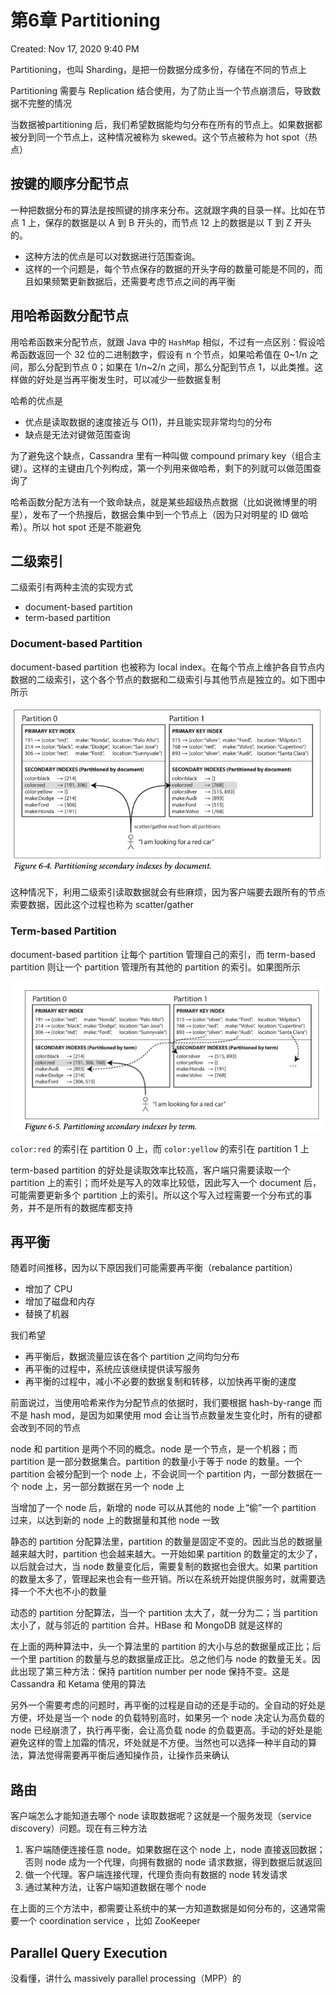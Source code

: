 # 第6章 Partitioning

Created: Nov 17, 2020 9:40 PM

Partitioning，也叫 Sharding，是把一份数据分成多份，存储在不同的节点上

Partitioning 需要与 Replication 结合使用，为了防止当一个节点崩溃后，导致数据不完整的情况

当数据被partitioning 后，我们希望数据能均匀分布在所有的节点上。如果数据都被分到同一个节点上，这种情况被称为 skewed。这个节点被称为 hot spot（热点）

## 按键的顺序分配节点

一种把数据分布的算法是按照键的排序来分布。这就跟字典的目录一样。比如在节点 1 上，保存的数据是以 A 到 B 开头的，而节点 12 上的数据是以 T 到 Z 开头的。

- 这种方法的优点是可以对数据进行范围查询。
- 这样的一个问题是，每个节点保存的数据的开头字母的数量可能是不同的，而且如果频繁更新数据后，还需要考虑节点之间的再平衡

## 用哈希函数分配节点

用哈希函数来分配节点，就跟 Java 中的 `HashMap` 相似，不过有一点区别：假设哈希函数返回一个 32 位的二进制数字，假设有 n 个节点，如果哈希值在 0~1/n 之间，那么分配到节点 0；如果在 1/n~2/n 之间，那么分配到节点 1，以此类推。这样做的好处是当再平衡发生时，可以减少一些数据复制

哈希的优点是

- 优点是读取数据的速度接近与 O(1)，并且能实现非常均匀的分布
- 缺点是无法对键做范围查询

为了避免这个缺点，Cassandra 里有一种叫做 compound primary key（组合主键）。这样的主键由几个列构成，第一个列用来做哈希，剩下的列就可以做范围查询了

哈希函数分配方法有一个致命缺点，就是某些超级热点数据（比如说微博里的明星），发布了一个热搜后，数据会集中到一个节点上（因为只对明星的 ID 做哈希）。所以 hot spot 还是不能避免

## 二级索引

二级索引有两种主流的实现方式

- document-based partition
- term-based partition

### Document-based Partition

document-based partition 也被称为 local index。在每个节点上维护各自节点内数据的二级索引，这个各个节点的数据和二级索引与其他节点是独立的。如下图中所示

![images/2020-11-18_21.34.48.png](images/2020-11-18_21.34.48.png)

这种情况下，利用二级索引读取数据就会有些麻烦，因为客户端要去跟所有的节点索要数据，因此这个过程也称为 scatter/gather 

### Term-based Partition

document-based partition 让每个 partition 管理自己的索引，而 term-based partition 则让一个 partition 管理所有其他的 partition 的索引。如果图所示

![images/2020-11-21_17.22.25.png](images/2020-11-21_17.22.25.png)

`color:red` 的索引在 partition 0 上，而 `color:yellow` 的索引在 partition 1 上

term-based partition 的好处是读取效率比较高，客户端只需要读取一个 partition 上的索引；而坏处是写入的效率比较低，因此写入一个 document 后，可能需要更新多个 partition 上的索引。所以这个写入过程需要一个分布式的事务，并不是所有的数据库都支持

## 再平衡

随着时间推移，因为以下原因我们可能需要再平衡（rebalance partition）

- 增加了 CPU
- 增加了磁盘和内存
- 替换了机器

我们希望

- 再平衡后，数据流量应该在各个 partition 之间均匀分布
- 再平衡的过程中，系统应该继续提供读写服务
- 再平衡的过程中，减小不必要的数据复制和转移，以加快再平衡的速度

前面说过，当使用哈希来作为分配节点的依据时，我们要根据 hash-by-range 而不是 hash mod，是因为如果使用 mod 会让当节点数量发生变化时，所有的键都会改到不同的节点

node 和 partition 是两个不同的概念。node 是一个节点，是一个机器；而 partition 是一部分数据集合。partition 的数量小于等于 node 的数量。一个 partition 会被分配到一个 node 上，不会说同一个 partition 内，一部分数据在一个 node 上，另一部分数据在另一个 node 上

当增加了一个 node 后，新增的 node 可以从其他的 node 上“偷”一个 partition 过来，以达到新的 node 上的数据量和其他 node 一致

静态的 partition 分配算法里，partition 的数量是固定不变的。因此当总的数据量越来越大时，partition 也会越来越大。一开始如果 partition 的数量定的太少了，以后就会过大，当 node 数量变化后，需要复制的数据也会很大。如果 partition 的数量太多了，管理起来也会有一些开销。所以在系统开始提供服务时，就需要选择一个不大也不小的数量

动态的 partition 分配算法，当一个 partition 太大了，就一分为二；当 partition 太小了，就与邻近的 partition 合并。HBase 和 MongoDB 就是这样的

在上面的两种算法中，头一个算法里的 partition 的大小与总的数据量成正比；后一个里 partition 的数量与总的数据量成正比。总之他们与 node 的数量无关。因此出现了第三种方法：保持 partition number per node 保持不变。这是 Cassandra 和 Ketama 使用的算法

另外一个需要考虑的问题时，再平衡的过程是自动的还是手动的。全自动的好处是方便，坏处是当一个 node 的负载特别高时，如果另一个 node 决定认为高负载的 node 已经崩溃了，执行再平衡，会让高负载 node 的负载更高。手动的好处是能避免这样的雪上加霜的情况，坏处就是不方便。当然也可以选择一种半自动的算法，算法觉得需要再平衡后通知操作员，让操作员来确认

## 路由

客户端怎么才能知道去哪个 node 读取数据呢？这就是一个服务发现（service discovery）问题。现在有三种方法

1. 客户端随便连接任意 node。如果数据在这个 node 上，node 直接返回数据；否则 node 成为一个代理，向拥有数据的 node 请求数据，得到数据后就返回
2. 做一个代理。客户端连接代理，代理负责向有数据的 node 转发请求
3. 通过某种方法，让客户端知道数据在哪个 node

在上面的三个方法中，都需要让系统中的某一方知道数据是如何分布的，这通常需要一个 coordination service ，比如 ZooKeeper

## Parallel Query Execution

没看懂，讲什么 massively parallel processing（MPP）的
